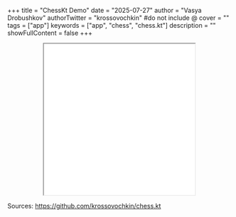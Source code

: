 +++
title = "ChessKt Demo"
date = "2025-07-27"
author = "Vasya Drobushkov"
authorTwitter = "krossovochkin" #do not include @
cover = ""
tags = ["app"]
keywords = ["app", "chess", "chess.kt"]
description = ""
showFullContent = false
+++

<iframe width="340px" height="340px" src="../../applications/chess.kt/index.html" style="margin: 0 auto; display: block; background-color: white;"></iframe>

Sources: https://github.com/krossovochkin/chess.kt
